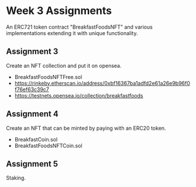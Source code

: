 # Week 3 Assignments

An ERC721 token contract "BreakfastFoodsNFT" and various implementations extending it with unique functionality.

## Assignment 3

Create an NFT collection and put it on opensea.

- BreakfastFoodsNFTFree.sol
- https://rinkeby.etherscan.io/address/0xbf16367ba1adfd2e61a26e9b96f0f76ef63c39c7
- https://testnets.opensea.io/collection/breakfastfoods

## Assignment 4

Create an NFT that can be minted by paying with an ERC20 token.

- BreakfastCoin.sol
- BreakfastFoodsNFTCoin.sol

## Assignment 5

Staking.
